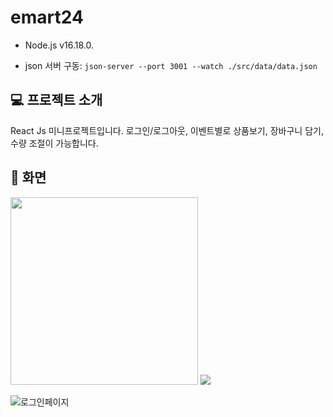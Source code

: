 # emart24

- Node.js v16.18.0.

- json 서버 구동:  `json-server --port 3001 --watch ./src/data/data.json`


## 💻 프로젝트 소개
React Js 미니프로젝트입니다. 로그인/로그아웃, 이벤트별로 상품보기, 장바구니 담기, 수량 조절이 가능합니다.

## 🚀 화면
<img src="https://github.com/yhk313/front-project/assets/75387909/e46f399d-d16a-489d-8609-7bc02670f70d"  width="300" height="300">

<img src='./assets/imgs/user.png'>

![로그인페이지](https://github.com/yhk313/front-project/assets/75387909/e46f399d-d16a-489d-8609-7bc02670f70d)
